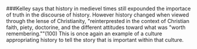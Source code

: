 ###Kelley says that history in medievel times still expounded the importace of truth in the discourse of history. However history changed when viewed through the lense of Christianity, "reinterprested in the context of Christian faith, piety, doctorine, and the different attitudes toward what was "worth remembering.""(100)
  This is once again an example of a culture appropriating history to tell the story that is important within that culture. 
